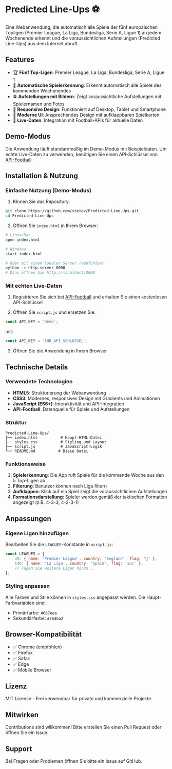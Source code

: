 # Predicted Line-Ups ⚽

Eine Webanwendung, die automatisch alle Spiele der fünf europäischen Topligen (Premier League, La Liga, Bundesliga, Serie A, Ligue 1) an jedem Wochenende erkennt und die voraussichtlichen Aufstellungen (Predicted Line-Ups) aus dem Internet abruft.

## Features

- 🏆 **Fünf Top-Ligen**: Premier League, La Liga, Bundesliga, Serie A, Ligue 1
- 📅 **Automatische Spielerkennung**: Erkennt automatisch alle Spiele des kommenden Wochenendes
- ⚽ **Aufstellungen mit Bildern**: Zeigt voraussichtliche Aufstellungen mit Spielernamen und Fotos
- 📱 **Responsive Design**: Funktioniert auf Desktop, Tablet und Smartphone
- 🎨 **Moderne UI**: Ansprechendes Design mit aufklappbaren Spielkarten
- 🔄 **Live-Daten**: Integration mit Football-APIs für aktuelle Daten

## Demo-Modus

Die Anwendung läuft standardmäßig im Demo-Modus mit Beispieldaten. Um echte Live-Daten zu verwenden, benötigen Sie einen API-Schlüssel von [API-Football](https://www.api-football.com/).

## Installation & Nutzung

### Einfache Nutzung (Demo-Modus)

1. Klonen Sie das Repository:
```bash
git clone https://github.com/steiev/Predicted-Line-Ups.git
cd Predicted-Line-Ups
```

2. Öffnen Sie `index.html` in Ihrem Browser:
```bash
# Linux/Mac
open index.html

# Windows
start index.html

# Oder mit einem lokalen Server (empfohlen)
python -m http.server 8000
# Dann öffnen Sie http://localhost:8000
```

### Mit echten Live-Daten

1. Registrieren Sie sich bei [API-Football](https://www.api-football.com/) und erhalten Sie einen kostenlosen API-Schlüssel

2. Öffnen Sie `script.js` und ersetzen Sie:
```javascript
const API_KEY = 'demo';
```
mit:
```javascript
const API_KEY = 'IHR_API_SCHLÜSSEL';
```

3. Öffnen Sie die Anwendung in Ihrem Browser

## Technische Details

### Verwendete Technologien

- **HTML5**: Strukturierung der Webanwendung
- **CSS3**: Modernes, responsives Design mit Gradients und Animationen
- **JavaScript (ES6+)**: Interaktivität und API-Integration
- **API-Football**: Datenquelle für Spiele und Aufstellungen

### Struktur

```
Predicted-Line-Ups/
├── index.html          # Haupt-HTML-Datei
├── styles.css          # Styling und Layout
├── script.js           # JavaScript-Logik
└── README.md          # Diese Datei
```

### Funktionsweise

1. **Spielerkennung**: Die App ruft Spiele für die kommende Woche aus den 5 Top-Ligen ab
2. **Filterung**: Benutzer können nach Liga filtern
3. **Aufklappen**: Klick auf ein Spiel zeigt die voraussichtlichen Aufstellungen
4. **Formationsdarstellung**: Spieler werden gemäß der taktischen Formation angezeigt (z.B. 4-3-3, 4-2-3-1)

## Anpassungen

### Eigene Ligen hinzufügen

Bearbeiten Sie die `LEAGUES`-Konstante in `script.js`:

```javascript
const LEAGUES = {
    39: { name: 'Premier League', country: 'England', flag: '🏴󠁧󠁢󠁥󠁮󠁧󠁿' },
    140: { name: 'La Liga', country: 'Spain', flag: '🇪🇸' },
    // Fügen Sie weitere Ligen hinzu...
};
```

### Styling anpassen

Alle Farben und Stile können in `styles.css` angepasst werden. Die Haupt-Farbvariablen sind:
- Primärfarbe: `#667eea`
- Sekundärfarbe: `#764ba2`

## Browser-Kompatibilität

- ✅ Chrome (empfohlen)
- ✅ Firefox
- ✅ Safari
- ✅ Edge
- ✅ Mobile Browser

## Lizenz

MIT License - Frei verwendbar für private und kommerzielle Projekte.

## Mitwirken

Contributions sind willkommen! Bitte erstellen Sie einen Pull Request oder öffnen Sie ein Issue.

## Support

Bei Fragen oder Problemen öffnen Sie bitte ein Issue auf GitHub.
